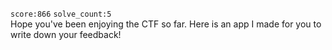 `score:866` `solve_count:5`    
Hope you've been enjoying the CTF so far. Here is an app I made for you to write down your feedback!
